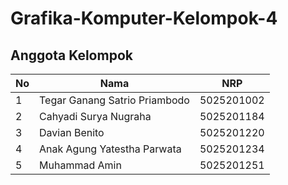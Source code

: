 # Grafika-Komputer-Kelompok-4

## Anggota Kelompok

| **No** | **Nama**                      | **NRP**    |
| ------ | ----------------------------- | ---------- |
| 1      | Tegar Ganang Satrio Priambodo | 5025201002 |
| 2      | Cahyadi Surya Nugraha         | 5025201184 |
| 3      | Davian Benito                 | 5025201220 |
| 4      | Anak Agung Yatestha Parwata   | 5025201234 |
| 5      | Muhammad Amin                 | 5025201251 |